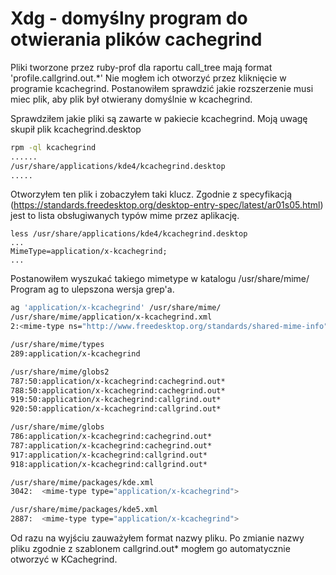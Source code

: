Xdg - domyślny program do otwierania plików cachegrind
======================================================

Pliki tworzone przez ruby-prof dla raportu call_tree mają format 'profile.callgrind.out.\*' Nie mogłem ich otworzyć przez kliknięcie w programie kcachegrind. Postanowiłem sprawdzić jakie rozszerzenie musi miec plik, aby plik był otwierany domyślnie w kcachegrind.

Sprawdziłem jakie pliki są zawarte w pakiecie kcachegrind. Moją uwagę skupił plik kcachegrind.desktop

``` bash
rpm -ql kcachegrind
......
/usr/share/applications/kde4/kcachegrind.desktop
.....
```

Otworzyłem ten plik i zobaczyłem taki klucz. Zgodnie z specyfikacją (https://standards.freedesktop.org/desktop-entry-spec/latest/ar01s05.html) jest to lista obsługiwanych typów mime przez aplikację.

```
less /usr/share/applications/kde4/kcachegrind.desktop
...
MimeType=application/x-kcachegrind;
...
```

Postanowiłem wyszukać takiego mimetype w katalogu /usr/share/mime/ Program ag to ulepszona wersja grep'a.

``` bash
ag 'application/x-kcachegrind' /usr/share/mime/
/usr/share/mime/application/x-kcachegrind.xml
2:<mime-type ns="http://www.freedesktop.org/standards/shared-mime-info" type="application/x-kcachegrind">

/usr/share/mime/types
289:application/x-kcachegrind

/usr/share/mime/globs2
787:50:application/x-kcachegrind:cachegrind.out*
788:50:application/x-kcachegrind:cachegrind.out*
919:50:application/x-kcachegrind:callgrind.out*
920:50:application/x-kcachegrind:callgrind.out*

/usr/share/mime/globs
786:application/x-kcachegrind:cachegrind.out*
787:application/x-kcachegrind:cachegrind.out*
917:application/x-kcachegrind:callgrind.out*
918:application/x-kcachegrind:callgrind.out*

/usr/share/mime/packages/kde.xml
3042:  <mime-type type="application/x-kcachegrind">

/usr/share/mime/packages/kde5.xml
2887:  <mime-type type="application/x-kcachegrind">
```

Od razu na wyjściu zauważyłem format nazwy pliku. Po zmianie nazwy pliku zgodnie z szablonem callgrind.out\* mogłem go automatycznie otworzyć w KCachegrind.